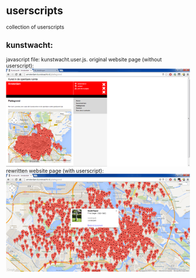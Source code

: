 userscripts
===========

collection of userscripts

kunstwacht:
-----------
javascript file: kunstwacht.user.js. 
original website page (without userscript):
![original website page (without userscript)](https://github.com/amsdams/userscripts/blob/master/kunstwacht-user-js-without-userscript.png "original website page (without userscript)")
rewritten website page (with userscript):
![rewritten website page (with userscript)](https://github.com/amsdams/userscripts/blob/master/kunstwacht-user-js-with-userscript.png "rewritten website page (with userscript)")
